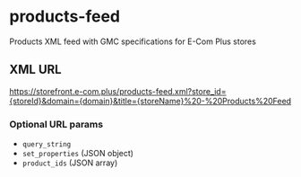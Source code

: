 # products-feed

Products XML feed with GMC specifications for E-Com Plus stores

## XML URL

https://storefront.e-com.plus/products-feed.xml?store_id={storeId}&domain={domain}&title={storeName}%20-%20Products%20Feed

### Optional URL params

- `query_string`
- `set_properties` (JSON object)
- `product_ids` (JSON array)
